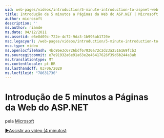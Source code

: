 ```yaml
---
uid: web-pages/videos/introduction/5-minute-introduction-to-aspnet-web-pages
title: Introdução de 5 minutos a Páginas da Web do ASP.NET | Microsoft Docs
author: microsoft
description: ''
ms.author: riande
ms.date: 04/12/2011
ms.assetid: e6e8d09c-722e-4c72-9da3-1b995ab1720e
msc.legacyurl: /web-pages/videos/introduction/5-minute-introduction-to-aspnet-web-pages
msc.type: video
ms.openlocfilehash: 4bc86e3c6726bdf67030a72c2d23a2516169fcb3
ms.sourcegitcommit: e7e91932a6e91a63e2e46417626f39d6b244a3ab
ms.translationtype: MT
ms.contentlocale: pt-BR
ms.lasthandoff: 03/06/2020
ms.locfileid: "78631736"
---
```

# <a name="5-minute-introduction-to-aspnet-web-pages"></a>Introdução de 5 minutos a Páginas da Web do ASP.NET

pela [Microsoft](https://github.com/microsoft)

[&#9654;Assistir ao vídeo (4 minutos)](https://channel9.msdn.com/Blogs/ASP-NET-Site-Videos/5-minute-introduction-to-aspnet-web-pages)
